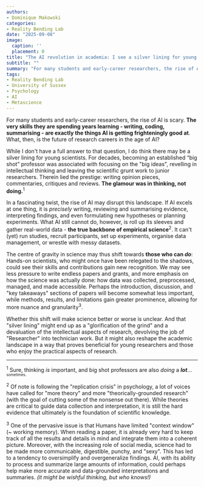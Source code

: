 ```yaml
---
authors:
- Dominique Makowski
categories:
- Reality Bending Lab
date: "2025-09-08"
image:
  caption: ''
  placement: 0
title: "The AI revolution in academia: I see a silver lining for young scientists!"
subtitle: ""
summary: "For many students and early-career researchers, the rise of AI is scary. What's the future of research careers in the age of AI?"
tags:
- Reality Bending Lab
- University of Sussex
- Psychology
- AI
- Metascience
---
```


For many students and early-career researchers, the rise of AI is scary. **The very skills they are spending years learning - writing, coding, summarising - are exactly the things AI is getting frighteningly good at**. What, then, is the future of research careers in the age of AI?

While I don't have a full answer to that question, I do think there may be a silver lining for young scientists.
For decades, becoming an established “big shot” professor was associated with focusing on the "big ideas", revelling in intellectual thinking and leaving the scientific grunt work to junior researchers.
Therein lied the prestige: writing opinion pieces, commentaries, critiques and reviews. **The glamour was in thinking, not doing.**<sup>1</sup>

In a fascinating twist, the rise of AI may disrupt this landscape. If AI excels at one thing, it is *precisely* writing, reviewing and summarising evidence, interpreting findings, and even formulating new hypotheses or planning experiments.
What AI still cannot do, however, is roll up its sleeves and gather real-world data - **the true backbone of empirical science**<sup>2</sup>. It can't (yet) run studies, recruit participants, set up experiments, organise data management, or wrestle with messy datasets.


The centre of gravity in science may thus shift towards **those who can *do***: Hands-on scientists, who might once have been relegated to the shadows, could see their skills and contributions gain new recognition.
We may see less pressure to write endless papers and grants, and more emphasis on how the science was actually done: how data was collected, preprocessed, managed, and made accessible.
Perhaps the introduction, discussion, and "key takeaways" sections of papers will become somewhat less important, while methods, results, and limitations gain greater prominence, allowing for more nuance and granularity<sup>3</sup>.

Whether this shift will make science better or worse is unclear. And that "silver lining" might end up as a "glorification of the grind" and a devaluation of the intellectual aspects of research, devolving the job of "Researcher" into technician work.
But it might also reshape the academic landscape in a way that proves beneficial for young researchers and those who enjoy the practical aspects of research.

---

<sup>1</sup> Sure, thinking *is* important, and big shot professors are also *doing* a ***lot***... <sup><sub>sometimes.</sub></sup>

<sup>2</sup> Of note is following the "replication crisis" in psychology, a lot of voices have called for "more theory" and more "theorically-grounded research" (with the goal of cutting some of the nonsense out there). While theories are critical to guide data collection and interpretation, it is still the hard evidence that ultimately is the foundation of scientific knowledge.

<sup>3</sup> One of the pervasive issue is that Humans have limited "context window" (~ working memory). When reading a paper, it is already very hard to keep track of all the results and details in mind and integrate them into a coherent picture. Moreover, with the increasing role of social media, science had to be made more communicable, digestible, punchy, and "sexy". This has led to a tendency to oversimplify and overgeneralize findings. AI, with its ability to process and summarize large amounts of information, could perhaps help make more accurate and data-grounded interpretations and summaries. *(it might be wishful thinking, but who knows!)*